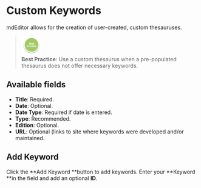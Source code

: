 # Custom Keywords

mdEditor allows for the creation of user-created, custom thesauruses.

> ![](/assets/BestPracticeSmall.png)  
> **Best Practice**: Use a custom thesaurus when a pre-populated thesaurus does not offer necessary keywords.

## Available fields

* **Title**: Required.
* **Date**: Optional.
* **Date Type**: Required if date is entered.
* **Type**: Recommended.
* **Edition**: Optional.
* **URL**: Optional \(links to site where keywords were developed and/or maintained.

## Add Keyword

Click the **Add Keyword **button to add keywords. Enter your **Keyword **in the field and add an optional **ID**.

